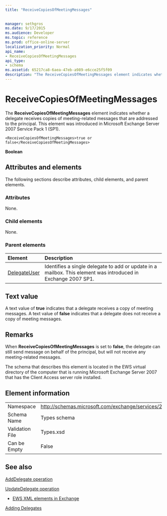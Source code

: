 ```yaml
---
title: "ReceiveCopiesOfMeetingMessages"
 
 
manager: sethgros
ms.date: 9/17/2015
ms.audience: Developer
ms.topic: reference
ms.prod: office-online-server
localization_priority: Normal
api_name:
- ReceiveCopiesOfMeetingMessages
api_type:
- schema
ms.assetid: 65217ca8-6aea-47eb-a989-e6cce25f5f09
description: "The ReceiveCopiesOfMeetingMessages element indicates whether a delegate receives copies of meeting-related messages that are addressed to the principal. This element was introduced in Microsoft Exchange Server 2007 Service Pack 1 (SP1)."
---
```


# ReceiveCopiesOfMeetingMessages

The **ReceiveCopiesOfMeetingMessages** element indicates whether a delegate receives copies of meeting-related messages that are addressed to the principal. This element was introduced in Microsoft Exchange Server 2007 Service Pack 1 (SP1). 
  
```
<ReceiveCopiesOfMeetingMessages>true or false</ReceiveCopiesOfMeetingMessages>
```

 **Boolean**
## Attributes and elements

The following sections describe attributes, child elements, and parent elements.
  
### Attributes

None.
  
### Child elements

None.
  
### Parent elements

|**Element**|**Description**|
|:-----|:-----|
|[DelegateUser](delegateuser.md) <br/> |Identifies a single delegate to add or update in a mailbox. This element was introduced in Exchange 2007 SP1.  <br/> |
   
## Text value

A text value of **true** indicates that a delegate receives a copy of meeting messages. A text value of **false** indicates that a delegate does not receive a copy of meeting messages. 
  
## Remarks

When **ReceiveCopiesOfMeetingMessages** is set to **false**, the delegate can still send message on behalf of the principal, but will not receive any meeting-related messages.
  
The schema that describes this element is located in the EWS virtual directory of the computer that is running Microsoft Exchange Server 2007 that has the Client Access server role installed.
  
## Element information

|||
|:-----|:-----|
|Namespace  <br/> |http://schemas.microsoft.com/exchange/services/2006/types  <br/> |
|Schema Name  <br/> |Types schema  <br/> |
|Validation File  <br/> |Types.xsd  <br/> |
|Can be Empty  <br/> |False  <br/> |
   
## See also



[AddDelegate operation](adddelegate-operation.md)
  
[UpdateDelegate operation](updatedelegate-operation.md)


- [EWS XML elements in Exchange](ews-xml-elements-in-exchange.md)


[Adding Delegates](http://msdn.microsoft.com/library/3a744150-66a3-4a13-9433-793603ba5038%28Office.15%29.aspx)


